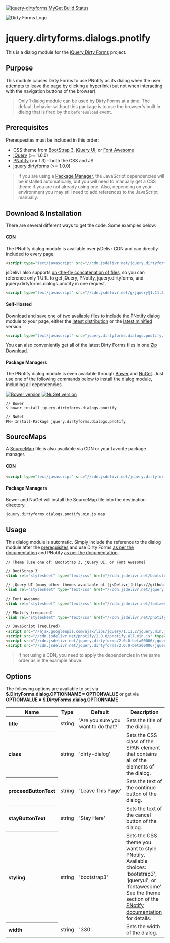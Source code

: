 [![jquery-dirtyforms MyGet Build Status](https://www.myget.org/BuildSource/Badge/jquery-dirtyforms?identifier=193d9dab-a526-484e-8062-9a960322f246)](https://www.myget.org/)

![Dirty Forms Logo](https://raw.githubusercontent.com/snikch/jquery.dirtyforms/master/branding/dirty-forms-logo.png)

# jquery.dirtyforms.dialogs.pnotify

This is a dialog module for the [jQuery Dirty Forms](https://github.com/snikch/jquery.dirtyforms) project.

## Purpose

This module causes Dirty Forms to use PNotify as its dialog when the user attempts to leave the page by clicking a hyperlink (but not when interacting with the navigation buttons of the browser).

> Only 1 dialog module can be used by Dirty Forms at a time. The default behavior without this package is to use the browser's built in dialog that is fired by the `beforeunload` event.

## Prerequisites

Prerequesites must be included in this order:

- CSS theme from [BootStrap 3](http://getbootstrap.com/), [jQuery UI](http://jqueryui.com/themeroller/), or [Font Awesome](http://fontawesome.io/)
- [jQuery](http://jquery.com) (>= 1.6.0)
- [PNotify](http://sciactive.com/pnotify/) (>= 1.3) - both the CSS and JS
- [jquery.dirtyforms](https://github.com/snikch/jquery.dirtyforms) (>= 1.0.0)

> If you are using a [Package Manager](#package-managers), the JavaScript dependencies will be installed automatically, but you will need to manually get a CSS theme if you are not already using one. Also, depending on your environment you may still need to add references to the JavaScript manually.

## Download & Installation
There are several different ways to get the code. Some examples below:

#### CDN
The PNotify dialog module is available over jsDelivr CDN and can directly included to every page.
```HTML
<script type="text/javascript" src="//cdn.jsdelivr.net/jquery.dirtyforms/2.0.0-beta00006/jquery.dirtyforms.dialogs.pnotify.min.js"></script>
```

jsDelivr also supports [on-the-fly concatenation of files](https://github.com/jsdelivr/jsdelivr#load-multiple-files-with-single-http-request), so you can reference only 1 URL to get jQuery, PNotify, jquery.dirtyforms, and jquery.dirtyforms.dialogs.pnotify in one request.
```HTML
<script type="text/javascript" src="//cdn.jsdelivr.net/g/jquery@1.11.3,pnotify@2.0.0,jquery.dirtyforms@2.0.0-beta00006(jquery.dirtyforms.min.js+jquery.dirtyforms.dialogs.pnotify.min.js)"></script>
```

#### Self-Hosted
Download and save one of two available files to include the PNotify dialog module to your page, either the [latest distribution](https://raw.githubusercontent.com/NightOwl888/jquery.dirtyforms.dialogs.pnotify.dist/master/jquery.dirtyforms.dialogs.pnotify.js) or the [latest minified](https://raw.githubusercontent.com/NightOwl888/jquery.dirtyforms.dialogs.pnotify.dist/master/jquery.dirtyforms.dialogs.pnotify.min.js) version.
```HTML
<script type="text/javascript" src="jquery.dirtyforms.dialogs.pnotify.min.js"></script>
```

You can also conveniently get all of the latest Dirty Forms files in one [Zip Download](https://github.com/NightOwl888/jquery.dirtyforms.dist/archive/master.zip).

#### Package Managers
The PNotify dialog module is even available through [Bower](http://bower.io) and [NuGet](https://www.nuget.org/). Just use one of the following commands below to install the dialog module, including all dependencies.

[![Bower version](https://badge.fury.io/bo/jquery.dirtyforms.dialogs.pnotify.svg)](http://bower.io/search/?q=jquery.dirtyforms.dialogs.pnotify)
[![NuGet version](https://badge.fury.io/nu/jquery.dirtyforms.dialogs.pnotify.svg)](https://www.nuget.org/packages/jquery.dirtyforms.dialogs.pnotify/)

```
// Bower
$ bower install jquery.dirtyforms.dialogs.pnotify

// NuGet
PM> Install-Package jquery.dirtyforms.dialogs.pnotify
```

## SourceMaps

A [SourceMap](https://docs.google.com/document/d/1U1RGAehQwRypUTovF1KRlpiOFze0b-_2gc6fAH0KY0k/edit?hl=en_US&pli=1&pli=1) file is also available via CDN or your favorite package manager.

#### CDN

```HTML
<script type="text/javascript" src="//cdn.jsdelivr.net/jquery.dirtyforms/2.0.0-beta00006/jquery.dirtyforms.dialogs.pnotify.min.js.map"></script>
```

#### Package Managers

Bower and NuGet will install the SourceMap file into the destination directory.

```
jquery.dirtyforms.dialogs.pnotify.min.js.map
```

## Usage

This dialog module is automatic. Simply include the reference to the dialog module after the [prerequisites](#prerequisites) and use Dirty Forms [as per the documentation](https://github.com/snikch/jquery.dirtyforms#usage) and PNotify [as per the documentation](http://sciactive.com/pnotify/).

```HTML
// Theme (use one of: BootStrap 3, jQuery UI, or Font Awesome)

// BootStrap 3
<link rel="stylesheet" type="text/css" href="//cdn.jsdelivr.net/bootstrap/3.3.5/css/bootstrap.min.css" />

// jQuery UI (many other themes available at [jsDelivr](https://github.com/jsdelivr/jsdelivr/tree/master/files/jquery.ui/1.11.3/themes))
<link rel="stylesheet" type="text/css" href="//cdn.jsdelivr.net/jquery.ui/1.11.3/jquery-ui.min.css" />

// Font Awesome
<link rel="stylesheet" type="text/css" href="//cdn.jsdelivr.net/fontawesome/4.3.0/css/font-awesome.min.css" />

// PNotify (required)
<link rel="stylesheet" type="text/css" href="//cdn.jsdelivr.net/pnotify/2.0.0/pnotify.all.min.css" />

// JavaScript (required)
<script src="//ajax.googleapis.com/ajax/libs/jquery/1.11.2/jquery.min.js" type="text/javascript"></script>
<script src="//cdn.jsdelivr.net/pnotify/2.0.0/pnotify.all.min.js" type="text/javascript"></script>
<script src="//cdn.jsdelivr.net/jquery.dirtyforms/2.0.0-beta00006/jquery.dirtyforms.min.js" type="text/javascript"></script>
<script src="//cdn.jsdelivr.net/jquery.dirtyforms/2.0.0-beta00006/jquery.dirtyforms.dialogs.pnotify.min.js" type="text/javascript"></script>
```

> If not using a CDN, you need to apply the dependencies in the same order as in the example above.

## Options

The following options are available to set via **$.DirtyForms.dialog.OPTIONNAME = OPTIONVALUE** or get via **OPTIONVALUE = $.DirtyForms.dialog.OPTIONNAME**

<table>
	<tr>
		<th>Name</th>
		<th>Type</th>
		<th>Default</th>
		<th>Description</th>
	</tr>
	<tr>
		<th align="left">title</th>
		<td>string</td>
		<td>'Are you sure you want to do that?'</td>
		<td>Sets the title of the dialog.</td>
	</tr>
	<tr>
		<th align="left">class</th>
		<td>string</td>
		<td nowrap="nowrap">'dirty-dialog'</td>
		<td>Sets the CSS class of the SPAN element that contains all of the elements of the dialog.</td>
	</tr>
	<tr>
		<th align="left">proceedButtonText</th>
		<td>string</td>
		<td nowrap="nowrap">'Leave This Page'</td>
		<td>Sets the text of the continue button of the dialog.</td>
	</tr>
	<tr>
		<th align="left">stayButtonText</th>
		<td>string</td>
		<td nowrap="nowrap">'Stay Here'</td>
		<td>Sets the text of the cancel button of the dialog.</td>
	</tr>
	<tr>
		<th align="left">styling</th>
		<td>string</td>
		<td nowrap="nowrap">'bootstrap3'</td>
		<td>Sets the CSS theme you want to style PNotify. Available choices: 'bootstrap3', 'jqueryui', or 'fontawesome'. See the theme section of the <a href="http://sciactive.com/pnotify/">PNotify documentation</a> for details.</td>
	</tr>
	<tr>
		<th align="left">width</th>
		<td>string</td>
		<td nowrap="nowrap">'330'</td>
		<td>Sets the width of the dialog.</td>
	</tr>
</table>